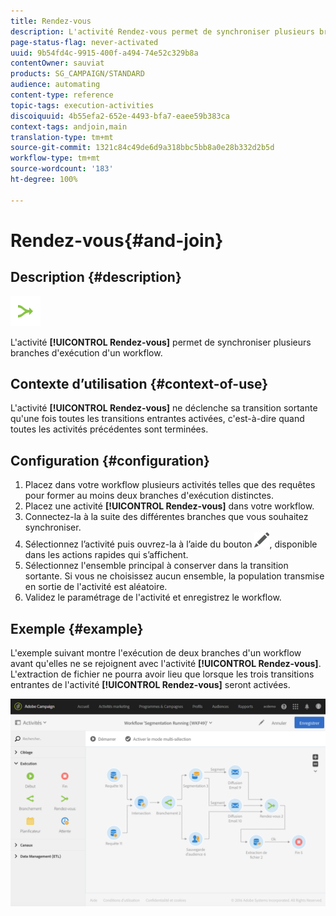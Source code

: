 ```yaml
---
title: Rendez-vous
description: L'activité Rendez-vous permet de synchroniser plusieurs branches d'exécution d'un workflow.
page-status-flag: never-activated
uuid: 9b54fd4c-9915-400f-a494-74e52c329b8a
contentOwner: sauviat
products: SG_CAMPAIGN/STANDARD
audience: automating
content-type: reference
topic-tags: execution-activities
discoiquuid: 4b55efa2-652e-4493-bfa7-eaee59b383ca
context-tags: andjoin,main
translation-type: tm+mt
source-git-commit: 1321c84c49de6d9a318bbc5bb8a0e28b332d2b5d
workflow-type: tm+mt
source-wordcount: '183'
ht-degree: 100%

---
```



# Rendez-vous{#and-join}

## Description {#description}

![](assets/and_join.png)

L&#39;activité **[!UICONTROL Rendez-vous]** permet de synchroniser plusieurs branches d&#39;exécution d&#39;un workflow.

## Contexte d’utilisation {#context-of-use}

L&#39;activité **[!UICONTROL Rendez-vous]** ne déclenche sa transition sortante qu&#39;une fois toutes les transitions entrantes activées, c&#39;est-à-dire quand toutes les activités précédentes sont terminées.

## Configuration {#configuration}

1. Placez dans votre workflow plusieurs activités telles que des requêtes pour former au moins deux branches d&#39;exécution distinctes.
1. Placez une activité **[!UICONTROL Rendez-vous]** dans votre workflow.
1. Connectez-la à la suite des différentes branches que vous souhaitez synchroniser.
1. Sélectionnez l’activité puis ouvrez-la à l’aide du bouton ![](assets/edit_darkgrey-24px.png), disponible dans les actions rapides qui s’affichent.
1. Sélectionnez l&#39;ensemble principal à conserver dans la transition sortante. Si vous ne choisissez aucun ensemble, la population transmise en sortie de l&#39;activité est aléatoire.
1. Validez le paramétrage de l&#39;activité et enregistrez le workflow.

## Exemple {#example}

L&#39;exemple suivant montre l&#39;exécution de deux branches d&#39;un workflow avant qu&#39;elles ne se rejoignent avec l&#39;activité **[!UICONTROL Rendez-vous]**. L&#39;extraction de fichier ne pourra avoir lieu que lorsque les trois transitions entrantes de l&#39;activité **[!UICONTROL Rendez-vous]** seront activées.

![](assets/wkf_and-join_example.png)

